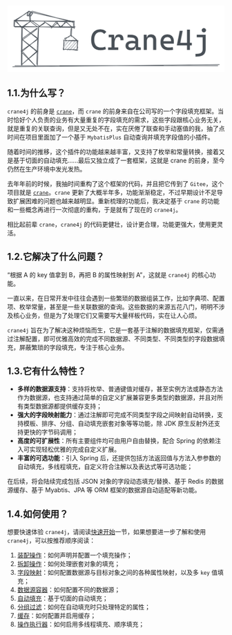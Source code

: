 ![image-20230220150040070](./image-20230220150040070.png)

## 1.1.为什么写？

`crane4j` 的前身是 [`crane`](https://github.com/Createsequence/crane)，而 `crane` 的前身来自在公司写的一个字段填充框架。当时恰好个人负责的业务有大量重复的字段填充的需求，这些字段跟核心业务无关，就是重复的关联查询，但是又无处不在，实在厌倦了联查和手动塞值的我，抽了点时间在项目里面加了一个基于 `MybatisPlus` 自动查询并填充字段值的小插件。

随着时间的推移，这个插件的功能越来越丰富，又支持了枚举和常量转换，接着又是基于切面的自动填充......最后又独立成了一套框架，这就是 crane 的前身，至今仍然在生产环境中发光发热。

去年年前的时候，我抽时间重构了这个框架的代码，并且把它传到了 `Gitee`，这个项目就是 [`crane`](https://github.com/Createsequence/crane)。`crane` 更新了大概半年多，功能渐渐稳定，不过早期设计不足导致扩展困难的问题也越来越明显。重新梳理的功能后，我决定基于 `crane` 的功能和一些概念再进行一次彻底的重构，于是就有了现在的 `crane4j`。

相比起前辈 `crane`，`crane4j` 的代码更健壮，设计更合理，功能更强大，使用更灵活。

## 1.2.它解决了什么问题？

“根据 A 的 key 值拿到 B，再把 B 的属性映射到 A”，这就是 `crane4j` 的核心功能。

一直以来，在日常开发中往往会遇到一些繁琐的数据组装工作，比如字典项、配置项、枚举常量，甚至是一些关联数据的查询。这些数据的来源五花八门，明明不涉及核心业务，但是为了处理它们又需要写大量样板代码，实在让人心烦。

`crane4j` 旨在为了解决这种烦恼而生，它是一套基于注解的数据填充框架，仅需通过注解配置，即可优雅高效的完成不同数据源、不同类型、不同类型的字段数据填充，屏蔽繁琐的字段填充，专注于核心业务。

## 1.3.它有什么特性？

- **多样的数据源支持**：支持将枚举、普通键值对缓存，甚至实例方法或静态方法作为数据源，也支持通过简单的自定义扩展兼容更多类型的数据源，并且对所有类型数据源都提供缓存支持；
- **强大的字段映射能力**：通过注解即可完成不同类型字段之间映射自动转换，支持模板、排序、分组、自动填充嵌套对象等等功能，除 JDK 原生反射外还支持更快的字节码调用；
- **高度的可扩展性**：所有主要组件均可由用户自由替换，配合 Spring 的依赖注入可实现轻松优雅的完成自定义扩展。
- **丰富的可选功能**：引入 Spring 后，还提供包括方法返回值与方法入参参数的自动填充，多线程填充，自定义符合注解以及表达式等可选功能；

在后续，将会陆续完成包括 JSON 对象的字段动态填充/替换、基于 Redis 的数据源缓存、基于 Myabtis、JPA 等 ORM 框架的数据源自动适配等新功能。

## 1.4.如何使用？

想要快速体验 `crane4j`，请阅读[快速开始](docs/basicic/2.快速开始.md)一节，如果想要进一步了解和使用 `crane4j`，可以按推荐顺序阅读：

1. [装配操作](docs/advancece/2.装配操作.md)：如何声明并配置一个填充操作；
2. [拆卸操作](docs/advancece/4.拆卸操作.md)：如何处理嵌套对象的填充；
3. [字段映射](docs/advancece/3.字段映射.md)：如何配置数据源与目标对象之间的各种属性映射，以及多 `key` 值填充；
4. [数据源容器](docs/advancece/1.数据源容器.md)：如何配置不同的数据源；
5. [自动填充](docs/advancece/5.自动填充.md)：基于切面的自动填充；
6. [分组过滤](docs/advancece/6.分组过滤.md)：如何在自动填充时只处理特定的属性；
7. [缓存](docs/advancece/7.缓存.md)：如何配置并启用缓存；
8. [操作执行器](docs/advancece/8.操作执行器.md)：如何启用多线程填充、顺序填充；
